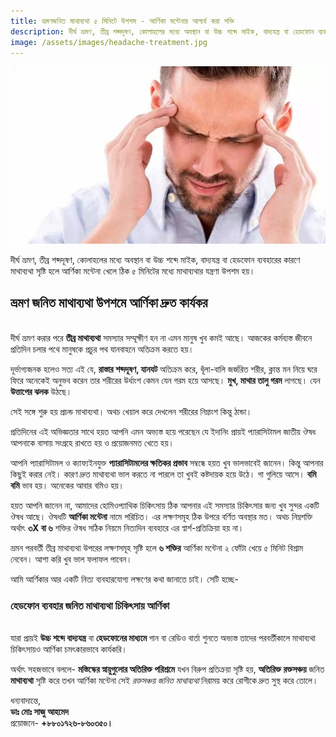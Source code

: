 ```yaml
---
title: ভ্রমণজনিত মাথাব্যথা ৫ মিনিটে উপশম - আর্ণিকা মন্টেনার আশ্চর্য করা শক্তি
description: দীর্ঘ ভ্রমণ, তীব্র শব্দদূষণ, কোলাহলের মধ্যে অবস্থান বা উচ্চ শব্দে মাইক, বাদ্যযন্ত্র বা হেডফোন ব্যবহারের কারণে মাথাব্যথা সৃষ্টি হলে আর্ণিকা মন্টেনা খেলে ঠিক ৫ মিনিটের মধ্যে মাথাব্যথার যন্ত্রণা উপশম হয়।
image: /assets/images/headache-treatment.jpg
---
```

<p><img src="/assets/images/headache-treatment.jpg" alt="ভ্রমণ জনিত মাথাব্যথা চিকিৎসা" /></p>

দীর্ঘ ভ্রমণ, তীব্র শব্দদূষণ, কোলাহলের মধ্যে অবস্থান বা উচ্চ শব্দে মাইক, বাদ্যযন্ত্র বা হেডফোন ব্যবহারের কারণে মাথাব্যথা সৃষ্টি হলে আর্ণিকা মন্টেনা খেলে ঠিক ৫ মিনিটের মধ্যে মাথাব্যথার যন্ত্রণা উপশম হয়।

## ভ্রমণ জনিত মাথাব্যথা উপশমে আর্ণিকা দ্রুত কার্যকর
<br>
দীর্ঘ ভ্রমণ করার পরে <strong>তীব্র মাথাব্যথা</strong> সমস্যার সম্মূক্ষীণ হন না এমন মানুষ খুব কমই আছে। আজকের কর্মব্যস্ত জীবনে প্রতিদিন চলার পথে মানুষকে প্রচুর পথ যানবাহনে অতিক্রম করতে হয়। 

দূর্ভাগ্যজনক হলেও সত্য এই যে, <strong>রাস্তার শব্দদূষণ, যানযট</strong> অতিক্রম করে, ধূঁলা-বালি জর্জরিত শরীর, ক্লান্ত মন নিয়ে ঘরে ফিরে অনেকেই অনুভব করেন তার শরীরের উর্ধাংশ কেমন যেন গরম হয়ে আসছে। <strong>মুখ, মাথার তালু গরম</strong> লাগছে। যেন <strong>উত্তাপের ঝলক</strong> উঠছে।

সেই সঙ্গে শুরু হয় প্রচন্ড মাথাব্যথা। অথচ খেয়াল করে দেখলেন শরীরের নিম্নাংশ কিন্তু ঠান্ডা।

প্রতিদিনের এই অভিজ্ঞতার সাথে হয়ত আপনি এমন অভ্যস্ত হয়ে পরেছেন যে ইদানিং প্রায়ই প্যারাসিটামল জাতীয় ঔষধ আপনাকে বাসায় সংগ্রহে রাখতে হয় ও প্রয়োজনমত খেতে হয়।

আপনি প্যারাসিটামল ও ক্যাফ্যইনযুক্ত <strong>প্যারাসিটামলের ক্ষতিকর প্রভাব</strong> সম্বন্ধে হয়ত খুব ভালভাবেই জানেন। কিন্তু আপনার কিছুই করার নেই। কারণ দ্রুত মাথাব্যথা ভাল করতে না পারলে তা খুবই কষ্টদায়ক হয়ে উঠে। গা গুলিয়ে আসে। <strong>বমি বমি</strong> ভাব হয়। অনেকের আবার বমিও হয়।

হয়ত আপনি জানেন না, আমাদের হোমিওপ্যাথিক চিকিৎসায় ঠিক আপনার এই সমস্যার চিকিৎসার জন্য খুব সুন্দর একটি ঔষধ আছে। ঔষধটি <strong>আর্ণিকা মন্টেনা</strong> নামে পরিচিত। এর লক্ষণসমূহ ঠিক উপরে বর্ণিত অবস্থার মত। অথচ নিম্নশক্তি অর্থাৎ <strong>৩X বা ৬</strong> শক্তির ঔষধ সঠিক নিয়মে নিত্যদিন ব্যবহারে এর প্বার্শ-প্রতিক্রিয়া হয় না।

ভ্রমন পরবর্তী তীব্র মাথাব্যথা উপরের লক্ষণসমূহ সৃষ্টি হলে <strong>৬ শক্তির</strong> আর্ণিকা মন্টেনা ২ ফোঁটা খেয়ে ৫ মিনিট বিশ্রাম নেবেন। আশা করি খুব ভাল ফলাফল পাবেন।

আমি আর্ণিকার আর একটি নিত্য ব্যবহারযোগ্য লক্ষণের কথা জানাতে চাই। সেটি হচ্ছে-

### হেডফোন ব্যবহার জনিত মাথাব্যথা চিকিৎসায় আর্ণিকা
<br>
যারা প্রায়ই <strong>উচ্চ শব্দে বাদ্যযন্ত্র</strong> বা <strong>হেডফোনের মাধ্যমে </strong>গান বা রেডিও বার্তা শুনতে অভ্যস্ত তাদের পরবর্তীকালে মাথাব্যথা চিকিৎসায়ও আর্ণিকা চমৎকারভাবে কার্যকরি।

অর্থাৎ সহজভাবে বললে- <strong>মস্তিস্কের স্নায়ুগুলোর অতিরিক্ত পরিশ্রমে</strong> যখন বিরুপ প্রতিক্রয়া সৃষ্টি হয়, <strong>অতিরিক্ত রক্তসঞ্চয়</strong> জনিত <strong>মাথাব্যথা</strong> সৃষ্টি করে তখন আর্ণিকা মন্টেনা সেই <em>রক্তসঞ্চয় জনিত মাথাব্যথা</em> নিরাময় করে রোগীকে দ্রুত সুস্থ করে তোলে।

<p>ধন্যবাদান্তে,<br>
<strong>ডাঃ মোঃ সাজু আহমেদ</strong><br>
প্রয়োজনে- <strong>+৮৮০১৭২৬-৮৬০৩৫০।</strong></p>
